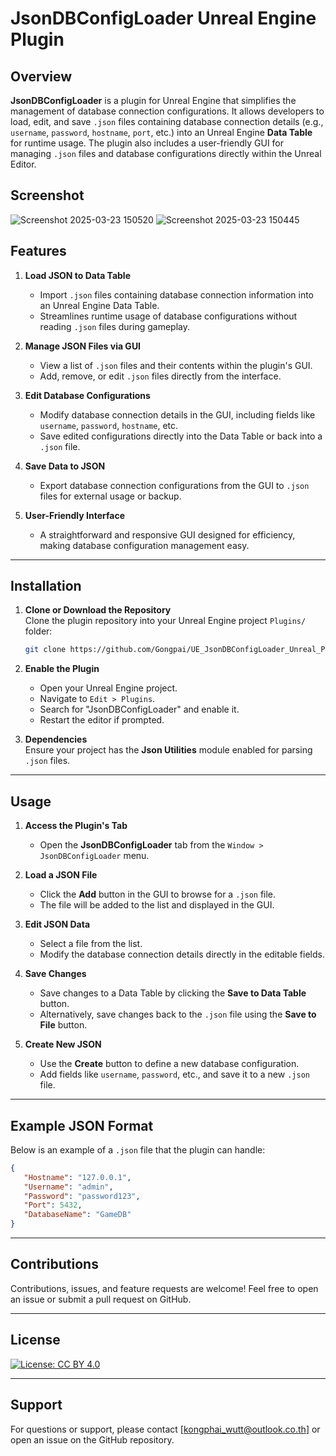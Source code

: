 # JsonDBConfigLoader Unreal Engine Plugin

## Overview

**JsonDBConfigLoader** is a plugin for Unreal Engine that simplifies the management of database connection configurations. It allows developers to load, edit, and save `.json` files containing database connection details (e.g., `username`, `password`, `hostname`, `port`, etc.) into an Unreal Engine **Data Table** for runtime usage. The plugin also includes a user-friendly GUI for managing `.json` files and database configurations directly within the Unreal Editor.

## Screenshot
![Screenshot 2025-03-23 150520](https://github.com/user-attachments/assets/d27d936d-e780-4aaa-980e-cfa6dc3c3f95)
![Screenshot 2025-03-23 150445](https://github.com/user-attachments/assets/f490cef0-3c79-42dc-8bd6-bfd8a54d8675)


## Features

1. **Load JSON to Data Table**  
   - Import `.json` files containing database connection information into an Unreal Engine Data Table.  
   - Streamlines runtime usage of database configurations without reading `.json` files during gameplay.

2. **Manage JSON Files via GUI**  
   - View a list of `.json` files and their contents within the plugin's GUI.  
   - Add, remove, or edit `.json` files directly from the interface.

3. **Edit Database Configurations**  
   - Modify database connection details in the GUI, including fields like `username`, `password`, `hostname`, etc.  
   - Save edited configurations directly into the Data Table or back into a `.json` file.

4. **Save Data to JSON**  
   - Export database connection configurations from the GUI to `.json` files for external usage or backup.

5. **User-Friendly Interface**  
   - A straightforward and responsive GUI designed for efficiency, making database configuration management easy.

---

## Installation

1. **Clone or Download the Repository**  
   Clone the plugin repository into your Unreal Engine project `Plugins/` folder:  
   ```bash
   git clone https://github.com/Gongpai/UE_JsonDBConfigLoader_Unreal_Plugin.git
   ```

2. **Enable the Plugin**  
   - Open your Unreal Engine project.  
   - Navigate to `Edit > Plugins`.  
   - Search for "JsonDBConfigLoader" and enable it.  
   - Restart the editor if prompted.

3. **Dependencies**  
   Ensure your project has the **Json Utilities** module enabled for parsing `.json` files.

---

## Usage

1. **Access the Plugin's Tab**  
   - Open the **JsonDBConfigLoader** tab from the `Window > JsonDBConfigLoader` menu.

2. **Load a JSON File**  
   - Click the **Add** button in the GUI to browse for a `.json` file.  
   - The file will be added to the list and displayed in the GUI.

3. **Edit JSON Data**  
   - Select a file from the list.  
   - Modify the database connection details directly in the editable fields.

4. **Save Changes**  
   - Save changes to a Data Table by clicking the **Save to Data Table** button.  
   - Alternatively, save changes back to the `.json` file using the **Save to File** button.

5. **Create New JSON**  
   - Use the **Create** button to define a new database configuration.  
   - Add fields like `username`, `password`, etc., and save it to a new `.json` file.

---

## Example JSON Format

Below is an example of a `.json` file that the plugin can handle:

```json
{
   "Hostname": "127.0.0.1",
   "Username": "admin",
   "Password": "password123",
   "Port": 5432,
   "DatabaseName": "GameDB"
}
```

---

## Contributions

Contributions, issues, and feature requests are welcome! Feel free to open an issue or submit a pull request on GitHub.

---

## License

[![License: CC BY 4.0](https://licensebuttons.net/l/by/4.0/80x15.png)](http://creativecommons.org/licenses/by/4.0/)

---

## Support

For questions or support, please contact [kongphai_wutt@outlook.co.th] or open an issue on the GitHub repository.
